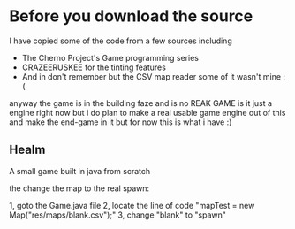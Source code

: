 # Before you download the source
I have copied some of the code from a few sources including
 + The Cherno Project's Game programming series
 + CRAZEERUSKEE for the tinting features
 + And in don't remember but the CSV map reader some of it wasn't mine :(

anyway the game is in the building faze and is no REAK GAME is it just a engine right now
but i do plan to make a real usable game engine out of this and make the end-game in it
but for now this is what i have :)

## Healm
A small game built in java from scratch

the change the map to the real spawn:

1, goto the Game.java file
2, locate the line of code "mapTest = new Map("res/maps/blank.csv");"
3, change "blank" to "spawn" 
